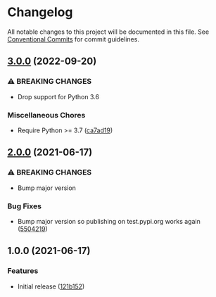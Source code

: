 # Changelog

All notable changes to this project will be documented in this file. See
[Conventional Commits](https://conventionalcommits.org) for commit guidelines.

## [3.0.0](https://github.com/bjoluc/test-semantic-release-poetry/compare/v2.0.0...v3.0.0) (2022-09-20)


### ⚠ BREAKING CHANGES

* Drop support for Python 3.6

### Miscellaneous Chores

* Require Python >= 3.7 ([ca7ad19](https://github.com/bjoluc/test-semantic-release-poetry/commit/ca7ad195b3e10c1151c127f482982b7c1d0635c7))

## [2.0.0](https://github.com/bjoluc/test-semantic-release-poetry/compare/v1.0.0...v2.0.0) (2021-06-17)


### ⚠ BREAKING CHANGES

* Bump major version

### Bug Fixes

* Bump major version so publishing on test.pypi.org works again ([5504219](https://github.com/bjoluc/test-semantic-release-poetry/commit/55042197f26c52cccd7f5819e5d85a008122ff45))

## 1.0.0 (2021-06-17)


### Features

* Initial release ([121b152](https://github.com/bjoluc/test-semantic-release-poetry/commit/121b15294f9befb3f7cb3365f55abdd0d64baf49))
